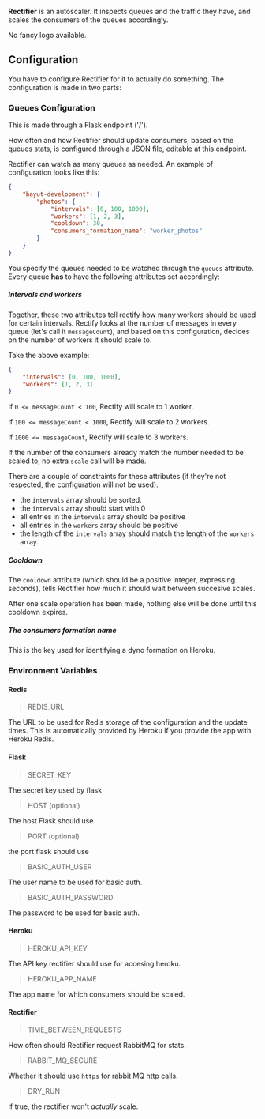 **Rectifier** is an autoscaler. It inspects queues and the traffic they have, and scales the consumers of the queues
accordingly.

No fancy logo available.

## Configuration

You have to configure Rectifier for it to actually do something.
The configuration is made in two parts:

### Queues Configuration

This is made through a Flask endpoint ('/').

How often and how Rectifier should update consumers, based on the queues stats, is configured
through a JSON file, editable at this endpoint.

Rectifier can watch as many queues as needed. An example of configuration looks like this:

```json
{
    "bayut-development": {
        "photos": {
            "intervals": [0, 100, 1000],
            "workers": [1, 2, 3],
            "cooldown": 30,
            "consumers_formation_name": "worker_photos"
        }
    }
}
```

You specify the queues needed to be watched through the `queues` attribute.
Every queue **has** to have the following attributes set accordingly:

##### Intervals and workers

Together, these two attributes tell rectify how many workers should be used for certain intervals.
Rectify looks at the number of messages in every queue (let's call it `messageCount`), and based on this
configuration, decides on the number of workers it should scale to.

Take the above example:

```json
{
    "intervals": [0, 100, 1000],
    "workers": [1, 2, 3]
}
```

If `0 <= messageCount < 100`, Rectify will scale to 1 worker.

If `100 <= messageCount < 1000`, Rectify will scale to 2 workers.

If `1000 <= messageCount`, Rectify will scale to 3 workers.

If the number of the consumers already match the number needed to be scaled to,
no extra `scale` call will be made.

There are a couple of constraints for these attributes (if they're not respected, the configuration
will not be used):

* the `intervals` array should be sorted.
* the `intervals` array should start with 0
* all entries in the `intervals` array should be positive
* all entries in the `workers` array should be positive
* the length of the `intervals` array should match the length of the `workers` array.

##### Cooldown

The `cooldown` attribute (which should be a positive integer, expressing seconds), tells Rectifier how much
it should wait between succesive scales.

After one scale operation has been made, nothing else will be done until this cooldown
expires.

##### The consumers formation name

This is the key used for identifying a dyno formation on Heroku.

### Environment Variables

#### Redis

> REDIS_URL

The URL to be used for Redis storage of the configuration and the update times.
This is automatically provided by Heroku if you provide the app with Heroku Redis.
    
#### Flask

> SECRET_KEY

The secret key used by flask

> HOST (optional)

The host Flask should use

> PORT (optional)

the port flask should use

> BASIC_AUTH_USER

The user name to be used for basic auth.

> BASIC_AUTH_PASSWORD

The password to be used for basic auth.

#### Heroku

> HEROKU_API_KEY

The API key rectifier should use for accesing heroku.

> HEROKU_APP_NAME

The app name for which consumers should be scaled.

#### Rectifier

> TIME_BETWEEN_REQUESTS

How often should Rectifier request RabbitMQ for stats.

> RABBIT_MQ_SECURE

Whether it should use `https` for rabbit MQ http calls.

> DRY_RUN

If true, the rectifier won't _actually_ scale.
